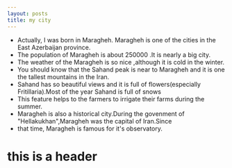 ```yaml
---
layout: posts
title: my city
---
```

- Actually, I was born in Maragheh. Maragheh is one of the cities in the East Azerbaijan province.
- The population of Maragheh is about 250000 .It is nearly a big city.
- The weather of the Maragheh is so nice ,although it is cold in the winter.
- You should know that the Sahand peak is near to Maragheh and it is one the tallest mountains in the Iran. 
- Sahand has so beautiful views and it is full of flowers(especially Fritillaria).Most of the year Sahand is full of snows
- This feature helps to the farmers to irrigate their farms during the summer.
- Maragheh is also a historical city.During the govenment of "Hellakukhan",Maragheh was the capital of Iran.Since   
- that time, Maragheh is famous for it's observatory.

# this is a header
